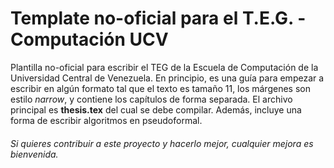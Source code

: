 # Template no-oficial para el T.E.G. - Computación UCV
Plantilla no-oficial para escribir el TEG de la Escuela de Computación de la Universidad Central de Venezuela. En principio, es una guía para empezar a escribir en algún formato tal que el texto es tamaño 11, los márgenes son estilo _narrow_, y contiene los capítulos de forma separada.
El archivo principal es **thesis.tex** del cual se debe compilar. Además, incluye una forma de escribir algoritmos en pseudoformal.

###### Si quieres contribuir a este proyecto y hacerlo mejor, cualquier mejora es bienvenida.
